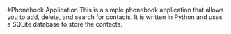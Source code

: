 #Phonebook Application
This is a simple phonebook application that allows you to add, delete, and search for contacts. It is written in Python and uses a SQLite database to store the contacts.
